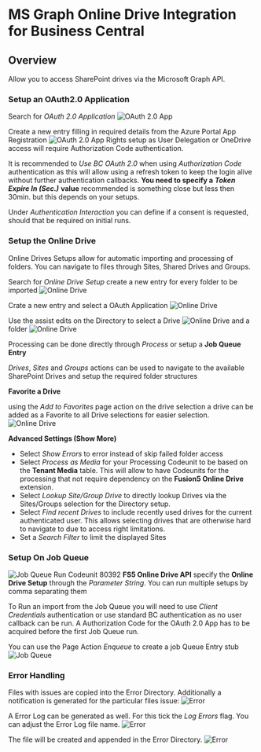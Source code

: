 # MS Graph Online Drive Integration for Business Central

## Overview

Allow you to access SharePoint drives via the Microsoft Graph API.

### Setup an OAuth2.0 Application

Search for _OAuth 2.0 Application_
![OAuth 2.0 App](img/Setup1-b41fc74b-9436-49e8-b479-b3e062913686.PNG)

Create a new entry filling in required details from the Azure Portal App Registration
![OAuth 2.0 App](img/Setup2-70ea4c88-3a65-4103-b764-36be3f3f7b99.PNG)
Rights setup as User Delegation or OneDrive access will require Authorization Code authentication.

It is recommended to _Use BC OAuth 2.0_ when using _Authorization Code_ authentication as this will allow using a refresh token to keep the login alive without further authentication callbacks. __You need to specify a__ ***Token Expire In (Sec.)*** __value__ recommended is something close but less then 30min. but this depends on your setups.

Under _Authentication Interaction_ you can define if a consent is requested, should that be required on initial runs. 

### Setup the Online Drive

Online Drives Setups allow for automatic importing and processing of folders.
You can navigate to files through Sites, Shared Drives and Groups.

Search for _Online Drive Setup_ create a new entry for every folder to be imported
![Online Drive](img/Setup3-2c17e2ff-854b-4591-bd4c-36ba445f599a.PNG)

Crate a new entry and select a OAuth Application 
![Online Drive](img/Setup4-156c30dd-4738-4a1f-b4f8-93c6c1b23d88.PNG)

Use the assist edits on the Directory to select a Drive
![Online Drive](img/Setup5-31a9ecde-36b5-42e3-8134-f1845663c3ec.PNG)
and a folder
![Online Drive](img/Setup6-965c3111-1ec6-4544-bf72-96190f20dfc9.PNG)

Processing can be done directly through _Process_ or setup a __Job Queue Entry__

_Drives_, _Sites_ and _Groups_ actions can be used to navigate to the available SharePoint Drives and setup the required folder structures

__Favorite a Drive__

using the _Add to Favorites_ page action on the drive selection a drive can be added as a Favorite to all Drive selections for easier selection. 
![Online Drive](img/Setup8-1e841e7b-3048-43fe-b101-a10b01ec650d.PNG)

__Advanced Settings (Show More)__

 - Select _Show Errors_ to error instead of skip failed folder access
 - Select _Process as Media_ for your Processing Codeunit to be based on the __Tenant Media__ table. This will allow to have Codeunits for the processing that not require  dependency on the __Fusion5 Online Drive__ extension.
 - Select _Lookup Site/Group Drive_ to directly lookup Drives via the Sites/Groups selection for the Directory setup.
 - Select _Find recent Drives_ to include recently used drives for the current authenticated user. This allows selecting drives that are otherwise hard to navigate to due to access right limitations.
 - Set a _Search Filter_ to limit the displayed Sites

### Setup On Job Queue

![Job Queue](img/Setup7-4daddd1c-83da-4405-a6d7-df243781c72f.PNG)
Run Codeunit 80392 __FS5 Online Drive API__ specify the __Online Drive Setup__ through the _Parameter String_.
You can run multiple setups by comma separating them 

To Run an import from the Job Queue you will need to use _Client Credentials_ authentication or use standard BC authentication as no user callback can be run.
A Authorization Code for the OAuth 2.0 App has to be acquired before the first Job Queue run.

You can use the Page Action _Enqueue_ to create a job Queue Entry stub
![Job Queue](img/Setup9-12bc062f-42f4-4363-a36b-696337ad90ed.PNG)

### Error Handling

Files with issues are copied into the Error Directory. 
Additionally a notification is generated for the particular files issue:
![Error](img/Error01-943f7e49-77a5-4029-99ea-6d63e6224a48.PNG)

A Error Log can be generated as well. For this tick the _Log Errors_ flag.
You can adjust the Error Log file name.
![Error](img/Error02-41e3ce0f-61de-4da9-9486-2277fe3e1e59.PNG)

The file will be created and appended in the Error Directory.
![Error](img/Error03-a8124209-b0c3-46c6-b3c5-a61a3b018577.PNG)
